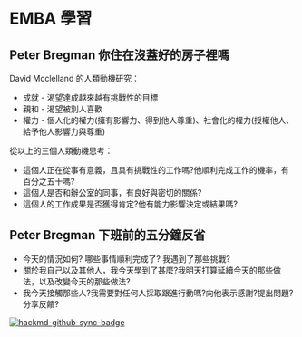 # EMBA 學習

## Peter Bregman 你住在沒蓋好的房子裡嗎  
David Mcclelland 的人類動機研究： 
- 成就 - 渴望達成越來越有挑戰性的目標 
- 親和 - 渴望被別人喜歡 
- 權力 - 個人化的權力(擁有影響力、得到他人尊重)、社會化的權力(授權他人、給予他人影響力與尊重) 

從以上的三個人類動機思考：  
- 這個人正在從事有意義，且具有挑戰性的工作嗎?他順利完成工作的機率，有百分之五十嗎? 
- 這個人是否和辦公室的同事，有良好與密切的關係? 
- 這個人的工作成果是否獲得肯定?他有能力影響決定或結果嗎? 

## Peter Bregman 下班前的五分鐘反省
- 今天的情況如何? 哪些事情順利完成了? 我遇到了那些挑戰?
- 關於我自己以及其他人，我今天學到了甚麼?我明天打算延續今天的那些做法，以及改變今天的那些做法?
- 我今天接觸那些人?我需要對任何人採取跟進行動嗎?向他表示感謝?提出問題?分享反饋?

[![hackmd-github-sync-badge](https://hackmd.io/4P1tWPXtTaeXScWyHa9VNg/badge)](https://hackmd.io/4P1tWPXtTaeXScWyHa9VNg)

